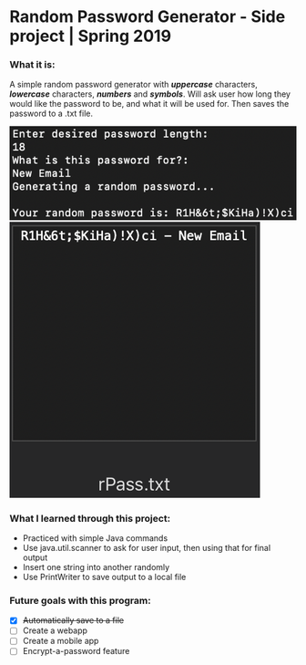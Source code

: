# Random Password Generator - Side project | Spring 2019
### What it is:

A simple random password generator with **_uppercase_** characters, **_lowercase_** characters, **_numbers_** and **_symbols_**. Will ask user how long they would like the password to be, and what it will be used for. Then saves the password to a .txt file.

![example](https://github.com/anthonym225/Random-Password-Generator/blob/master/NewEx1.png)
![example](https://github.com/anthonym225/Random-Password-Generator/blob/master/NewEx2.png)

### What I learned through this project:
* Practiced with simple Java commands
* Use java.util.scanner to ask for user input, then using that for final output
* Insert one string into another randomly
* Use PrintWriter to save output to a local file


### Future goals with this program:
- [x] ~~Automatically save to a file~~
- [ ] Create a webapp
- [ ] Create a mobile app
- [ ] Encrypt-a-password feature
